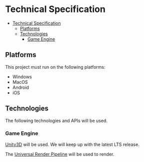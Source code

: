 # Technical Specification

- [Technical Specification](#technical-specification)
  - [Platforms](#platforms)
  - [Technologies](#technologies)
    - [Game Engine](#game-engine)

## Platforms

This project must run on the following platforms:

* Windows
* MacOS
* Android
* iOS

## Technologies

The following technologies and APIs will be used.

### Game Engine

[Unity3D](https://www.unity.com) will be used. We will keep up with the latest LTS release.

The [Universal Render Pipeline](https://docs.unity3d.com/Packages/com.unity.render-pipelines.universal@11.0/manual/) will be used to render.
